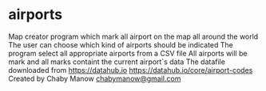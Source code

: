 # airports
Map creator program which mark all airport on the map all around the world
The user can choose which kind of airports should be indicated
The program select all appropriate  airports from a CSV file
All airports will be mark and all marks containt the current airport`s data
The datafile downloaded from https://datahub.io
https://datahub.io/core/airport-codes
Created by Chaby Manow
chabymanow@gmail.com
